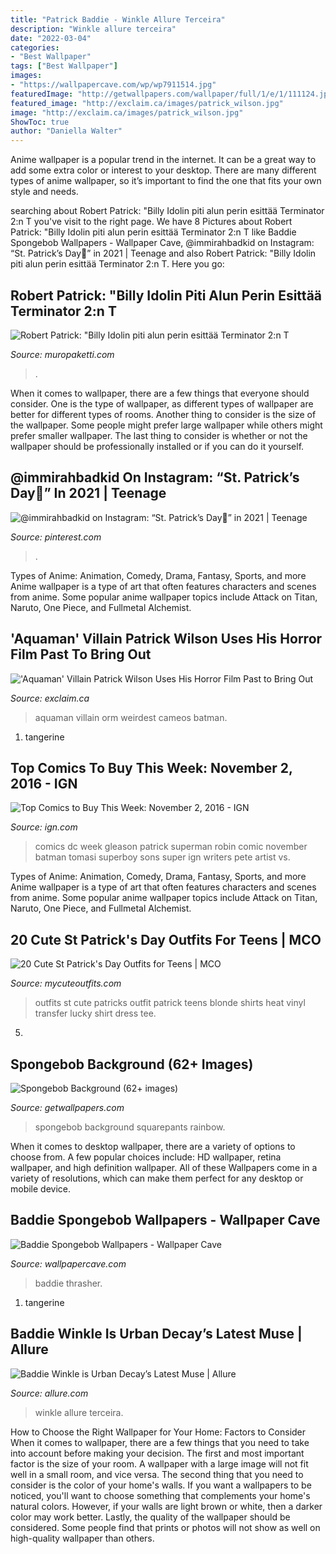 ```yaml
---
title: "Patrick Baddie - Winkle Allure Terceira"
description: "Winkle allure terceira"
date: "2022-03-04"
categories:
- "Best Wallpaper"
tags: ["Best Wallpaper"]
images:
- "https://wallpapercave.com/wp/wp7911514.jpg"
featuredImage: "http://getwallpapers.com/wallpaper/full/1/e/1/111124.jpg"
featured_image: "http://exclaim.ca/images/patrick_wilson.jpg"
image: "http://exclaim.ca/images/patrick_wilson.jpg"
ShowToc: true
author: "Daniella Walter"
---
```



Anime wallpaper is a popular trend in the internet. It can be a great way to add some extra color or interest to your desktop. There are many different types of anime wallpaper, so it’s important to find the one that fits your own style and needs.

	

		
searching about Robert Patrick: &quot;Billy Idolin piti alun perin esittää Terminator 2:n T you've visit to the right page. We have 8 Pictures about Robert Patrick: &quot;Billy Idolin piti alun perin esittää Terminator 2:n T like Baddie Spongebob Wallpapers - Wallpaper Cave, @immirahbadkid on Instagram: “St. Patrick’s Day💚” in 2021 | Teenage and also Robert Patrick: &quot;Billy Idolin piti alun perin esittää Terminator 2:n T. Here you go:
		
    
## Robert Patrick: &quot;Billy Idolin Piti Alun Perin Esittää Terminator 2:n T

<img loading=lazy src="https://muropaketti.com/wp-content/uploads/2017/08/robert-patrick-terminator.jpg" onerror="this.onerror=null;this.src='https://tse3.mm.bing.net/th?id=OIP.r74rBSBqvsxE_SP7lfO9kAHaEK&amp;pid=15.1';" alt="Robert Patrick: &quot;Billy Idolin piti alun perin esittää Terminator 2:n T">

_Source: muropaketti.com_

>. 

	

When it comes to wallpaper, there are a few things that everyone should consider. One is the type of wallpaper, as different types of wallpaper are better for different types of rooms. Another thing to consider is the size of the wallpaper. Some people might prefer large wallpaper while others might prefer smaller wallpaper. The last thing to consider is whether or not the wallpaper should be professionally installed or if you can do it yourself.

    
## @immirahbadkid On Instagram: “St. Patrick’s Day💚” In 2021 | Teenage

<img loading=lazy src="https://i.pinimg.com/736x/c4/60/f4/c460f47b3dba6b27480c7ed1e37c3142.jpg" onerror="this.onerror=null;this.src='https://tse2.mm.bing.net/th?id=OIP.K5kjY5V-vy7iLWh_kATPNgHaJN&amp;pid=15.1';" alt="@immirahbadkid on Instagram: “St. Patrick’s Day💚” in 2021 | Teenage">

_Source: pinterest.com_

>. 

	

Types of Anime: Animation, Comedy, Drama, Fantasy, Sports, and more
Anime wallpaper is a type of art that often features characters and scenes from anime. Some popular anime wallpaper topics include Attack on Titan, Naruto, One Piece, and Fullmetal Alchemist.

    
## &#039;Aquaman&#039; Villain Patrick Wilson Uses His Horror Film Past To Bring Out

<img loading=lazy src="http://exclaim.ca/images/patrick_wilson.jpg" onerror="this.onerror=null;this.src='https://tse4.mm.bing.net/th?id=OIP.hXj4VMMXaFrqBPuH_jXQqQHaFK&amp;pid=15.1';" alt="&#039;Aquaman&#039; Villain Patrick Wilson Uses His Horror Film Past to Bring Out">

_Source: exclaim.ca_

>aquaman villain orm weirdest cameos batman. 

	

1. tangerine 

    
## Top Comics To Buy This Week: November 2, 2016 - IGN

<img loading=lazy src="http://oyster.ignimgs.com/wordpress/stg.ign.com/2016/10/STL023259.jpg" onerror="this.onerror=null;this.src='https://tse4.mm.bing.net/th?id=OIP.7eJN1reVOhVNlRo0adL6rgHaLP&amp;pid=15.1';" alt="Top Comics to Buy This Week: November 2, 2016 - IGN">

_Source: ign.com_

>comics dc week gleason patrick superman robin comic november batman tomasi superboy sons super ign writers pete artist vs. 

	

Types of Anime: Animation, Comedy, Drama, Fantasy, Sports, and more
Anime wallpaper is a type of art that often features characters and scenes from anime. Some popular anime wallpaper topics include Attack on Titan, Naruto, One Piece, and Fullmetal Alchemist.

    
## 20 Cute St Patrick&#039;s Day Outfits For Teens | MCO

<img loading=lazy src="https://mycuteoutfits.com/wp-content/uploads/2018/02/mco_st_patricks_day_outfits_6.jpg" onerror="this.onerror=null;this.src='https://tse1.mm.bing.net/th?id=OIP.C4wWEhvOuRATjLGGxJ5zGAAAAA&amp;pid=15.1';" alt="20 Cute St Patrick&#039;s Day Outfits for Teens | MCO">

_Source: mycuteoutfits.com_

>outfits st cute patricks outfit patrick teens blonde shirts heat vinyl transfer lucky shirt dress tee. 

	

5.

    
## Spongebob Background (62+ Images)

<img loading=lazy src="http://getwallpapers.com/wallpaper/full/1/e/1/111124.jpg" onerror="this.onerror=null;this.src='https://tse3.mm.bing.net/th?id=OIP.iCVo2o5VkJlyKAJ9sa2Z5QHaEK&amp;pid=15.1';" alt="Spongebob Background (62+ images)">

_Source: getwallpapers.com_

>spongebob background squarepants rainbow. 

	

When it comes to desktop wallpaper, there are a variety of options to choose from. A few popular choices include: HD wallpaper, retina wallpaper, and high definition wallpaper. All of these Wallpapers come in a variety of resolutions, which can make them perfect for any desktop or mobile device. 

    
## Baddie Spongebob Wallpapers - Wallpaper Cave

<img loading=lazy src="https://wallpapercave.com/wp/wp7911514.jpg" onerror="this.onerror=null;this.src='https://tse1.mm.bing.net/th?id=OIP.DHquDGpcIps96zKl_eRXRAHaNL&amp;pid=15.1';" alt="Baddie Spongebob Wallpapers - Wallpaper Cave">

_Source: wallpapercave.com_

>baddie thrasher. 

	

1. tangerine 

    
## Baddie Winkle Is Urban Decay’s Latest Muse | Allure

<img loading=lazy src="http://media.allure.com/photos/585c05146e92de8d3ad26558/master/pass/baddie-winkle.jpg" onerror="this.onerror=null;this.src='https://tse1.mm.bing.net/th?id=OIP.W2BCMlxsrseSAn1KriPFJAHaE8&amp;pid=15.1';" alt="Baddie Winkle is Urban Decay’s Latest Muse | Allure">

_Source: allure.com_

>winkle allure terceira. 

	

How to Choose the Right Wallpaper for Your Home: Factors to Consider
When it comes to wallpaper, there are a few things that you need to take into account before making your decision. The first and most important factor is the size of your room. A wallpaper with a large image will not fit well in a small room, and vice versa. 
The second thing that you need to consider is the color of your home's walls. If you want a wallpapers to be noticed, you'll want to choose something that complements your home's natural colors. However, if your walls are light brown or white, then a darker color may work better. 
Lastly, the quality of the wallpaper should be considered. Some people find that prints or photos will not show as well on high-quality wallpaper than others.


